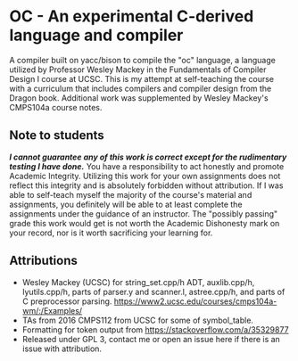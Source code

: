 # OC - An experimental C-derived language and compiler
A compiler built on yacc/bison to compile the "oc" language, a language utilized by Professor Wesley Mackey in the Fundamentals of Compiler Design I course at UCSC. This is my attempt at self-teaching the course with a curriculum that includes compilers and compiler design from the Dragon book. Additional work was supplemented by Wesley Mackey's CMPS104a course notes.

## Note to students
***I cannot guarantee any of this work is correct except for the rudimentary testing I have done.*** You have a responsibility to act honestly and promote Academic Integrity. Utilizing this work for your own assignments does not reflect this integrity and is absolutely forbidden without attribution. If I was able to self-teach myself the majority of the course's material and assignments, you definitely will be able to at least complete the assignments under the guidance of an instructor. The "possibly passing" grade this work would get is not worth the Academic Dishonesty mark on your record, nor is it worth sacrificing your learning for.

## Attributions
- Wesley Mackey (UCSC) for string_set.cpp/h ADT, auxlib.cpp/h,
    lyutils.cpp/h, parts of parser.y and scanner.l, astree.cpp/h, and
    parts of C preprocessor parsing. https://www2.ucsc.edu/courses/cmps104a-wm/:/Examples/
- TAs from 2016 CMPS112 from UCSC for some of symbol_table.
- Formatting for token output from https://stackoverflow.com/a/35329877
- Released under GPL 3, contact me or open an issue here if there is an issue with attribution.
